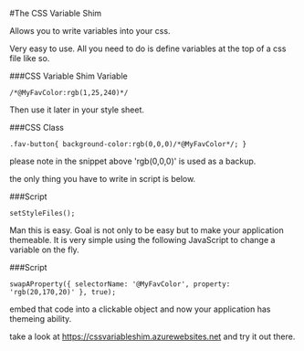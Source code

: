 #The CSS Variable Shim

Allows you to write variables into your css.

Very easy to use. All you need to do is define variables at the top of a css file like so.

###CSS Variable Shim Variable

`/*@MyFavColor:rgb(1,25,240)*/`

Then use it later in your style sheet.

###CSS Class

`.fav-button{
background-color:rgb(0,0,0)/*@MyFavColor*/;
}`

please note in the snippet above 'rgb(0,0,0)' is used as a backup.

the only thing you have to write in script is below.

###Script

`setStyleFiles();`

Man this is easy. Goal is not only to be easy but to make your application themeable.
It is very simple using the following JavaScript to change a variable on the fly.

###Script

`swapAProperty({ selectorName: '@MyFavColor', property: 'rgb(20,170,20)' }, true);`

embed that code into a clickable object and now your application has themeing ability.

take a look at https://cssvariableshim.azurewebsites.net and try it out there.
